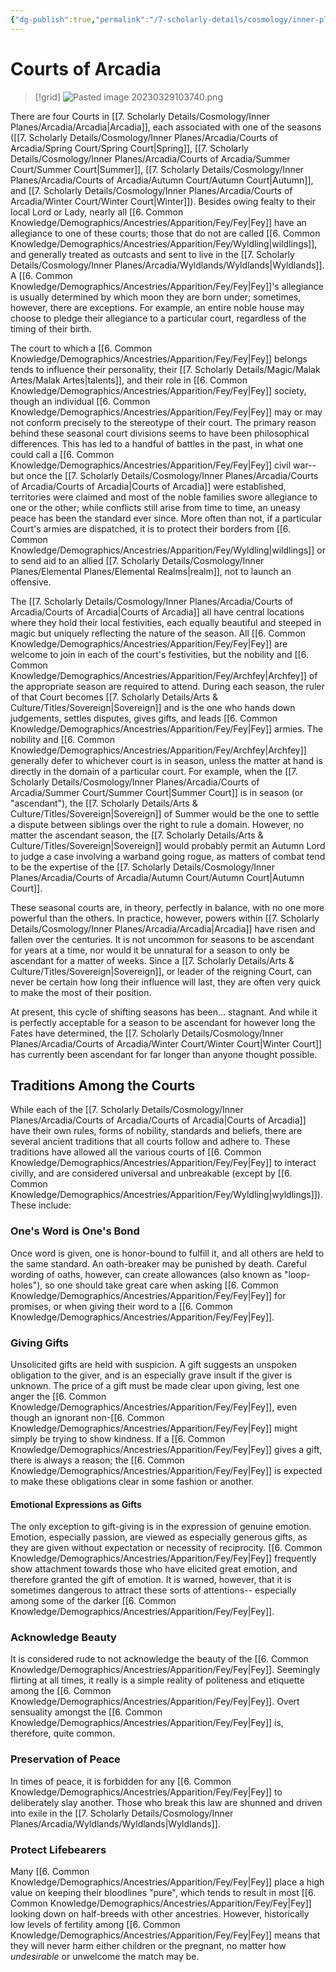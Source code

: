 ```yaml
---
{"dg-publish":true,"permalink":"/7-scholarly-details/cosmology/inner-planes/arcadia/courts-of-arcadia/courts-of-arcadia/","noteIcon":""}
---
```


# Courts of Arcadia

>[!grid]
>![Pasted image 20230329103740.png](/img/user/x.%20Assets/Attachments/Pasted%20image%2020230329103740.png)

There are four Courts in [[7. Scholarly Details/Cosmology/Inner Planes/Arcadia/Arcadia\|Arcadia]], each associated with one of the seasons ([[7. Scholarly Details/Cosmology/Inner Planes/Arcadia/Courts of Arcadia/Spring Court/Spring Court\|Spring]], [[7. Scholarly Details/Cosmology/Inner Planes/Arcadia/Courts of Arcadia/Summer Court/Summer Court\|Summer]], [[7. Scholarly Details/Cosmology/Inner Planes/Arcadia/Courts of Arcadia/Autumn Court/Autumn Court\|Autumn]], and [[7. Scholarly Details/Cosmology/Inner Planes/Arcadia/Courts of Arcadia/Winter Court/Winter Court\|Winter]]). Besides owing fealty to their local Lord or Lady, nearly all [[6. Common Knowledge/Demographics/Ancestries/Apparition/Fey/Fey\|Fey]] have an allegiance to one of these courts; those that do not are called [[6. Common Knowledge/Demographics/Ancestries/Apparition/Fey/Wyldling\|wildlings]], and generally treated as outcasts and sent to live in the [[7. Scholarly Details/Cosmology/Inner Planes/Arcadia/Wyldlands/Wyldlands\|Wyldlands]]. A [[6. Common Knowledge/Demographics/Ancestries/Apparition/Fey/Fey\|Fey]]'s allegiance is usually determined by which moon they are born under; sometimes, however, there are exceptions. For example, an entire noble house may choose to pledge their allegiance to a particular court, regardless of the timing of their birth. 

The court to which a [[6. Common Knowledge/Demographics/Ancestries/Apparition/Fey/Fey\|Fey]] belongs tends to influence their personality, their [[7. Scholarly Details/Magic/Malak Artes/Malak Artes\|talents]], and their role in [[6. Common Knowledge/Demographics/Ancestries/Apparition/Fey/Fey\|Fey]] society, though an individual [[6. Common Knowledge/Demographics/Ancestries/Apparition/Fey/Fey\|Fey]] may or may not conform precisely to the stereotype of their court. The primary reason behind these seasonal court divisions seems to have been philosophical differences. This has led to a handful of battles in the past, in what one could call a [[6. Common Knowledge/Demographics/Ancestries/Apparition/Fey/Fey\|Fey]] civil war-- but once the [[7. Scholarly Details/Cosmology/Inner Planes/Arcadia/Courts of Arcadia/Courts of Arcadia\|Courts of Arcadia]] were established, territories were claimed and most of the noble families swore allegiance to one or the other; while conflicts still arise from time to time, an uneasy peace has been the standard ever since. More often than not, if a particular Court's armies are dispatched, it is to protect their borders from [[6. Common Knowledge/Demographics/Ancestries/Apparition/Fey/Wyldling\|wildlings]] or to send aid to an allied [[7. Scholarly Details/Cosmology/Inner Planes/Elemental Planes/Elemental Realms\|realm]], not to launch an offensive.

The [[7. Scholarly Details/Cosmology/Inner Planes/Arcadia/Courts of Arcadia/Courts of Arcadia\|Courts of Arcadia]] all have central locations where they hold their local festivities, each equally beautiful and steeped in magic but uniquely reflecting the nature of the season. All [[6. Common Knowledge/Demographics/Ancestries/Apparition/Fey/Fey\|Fey]] are welcome to join in each of the court's festivities, but the nobility and [[6. Common Knowledge/Demographics/Ancestries/Apparition/Fey/Archfey\|Archfey]] of the appropriate season are required to attend. During each season, the ruler of that Court becomes [[7. Scholarly Details/Arts & Culture/Titles/Sovereign\|Sovereign]]  and is the one who hands down judgements, settles disputes, gives gifts, and leads [[6. Common Knowledge/Demographics/Ancestries/Apparition/Fey/Fey\|Fey]] armies. The nobility and [[6. Common Knowledge/Demographics/Ancestries/Apparition/Fey/Archfey\|Archfey]] generally defer to whichever court is in season, unless the matter at hand is directly in the domain of a particular court. For example, when the [[7. Scholarly Details/Cosmology/Inner Planes/Arcadia/Courts of Arcadia/Summer Court/Summer Court\|Summer Court]] is in season (or "ascendant"), the [[7. Scholarly Details/Arts & Culture/Titles/Sovereign\|Sovereign]] of Summer would be the one to settle a dispute between siblings over the right to rule a domain. However, no matter the ascendant season, the [[7. Scholarly Details/Arts & Culture/Titles/Sovereign\|Sovereign]] would probably permit an Autumn Lord to judge a case involving a warband going rogue, as matters of combat tend to be the expertise of the [[7. Scholarly Details/Cosmology/Inner Planes/Arcadia/Courts of Arcadia/Autumn Court/Autumn Court\|Autumn Court]].

These seasonal courts are, in theory, perfectly in balance, with no one more powerful than the others. In practice, however, powers within [[7. Scholarly Details/Cosmology/Inner Planes/Arcadia/Arcadia\|Arcadia]] have risen and fallen over the centuries. It is not uncommon for seasons to be ascendant for years at a time, nor would it be unnatural for a season to only be ascendant for a matter of weeks. Since a [[7. Scholarly Details/Arts & Culture/Titles/Sovereign\|Sovereign]], or leader of the reigning Court, can never be certain how long their influence will last, they are often very quick to make the most of their position. 

At present, this cycle of shifting seasons has been... stagnant. And while it is perfectly acceptable for a season to be ascendant for however long the Fates have determined, the [[7. Scholarly Details/Cosmology/Inner Planes/Arcadia/Courts of Arcadia/Winter Court/Winter Court\|Winter Court]] has currently been ascendant for far longer than anyone thought possible. 

## Traditions Among the Courts  

While each of the [[7. Scholarly Details/Cosmology/Inner Planes/Arcadia/Courts of Arcadia/Courts of Arcadia\|Courts of Arcadia]] have their own rules, forms of nobility, standards and beliefs, there are several ancient traditions that all courts follow and adhere to. These traditions have allowed all the various courts of [[6. Common Knowledge/Demographics/Ancestries/Apparition/Fey/Fey\|Fey]] to interact civilly, and are considered universal and unbreakable (except by [[6. Common Knowledge/Demographics/Ancestries/Apparition/Fey/Wyldling\|wyldlings]]). These include: 

### One's Word is One's Bond 

Once word is given, one is honor-bound to fulfill it, and all others are held to the same standard. An oath-breaker may be punished by death. Careful wording of oaths, however, can create allowances (also known as "loop-holes"), so one should take great care when asking [[6. Common Knowledge/Demographics/Ancestries/Apparition/Fey/Fey\|Fey]] for promises, or when giving their word to a [[6. Common Knowledge/Demographics/Ancestries/Apparition/Fey/Fey\|Fey]].

### Giving Gifts 

Unsolicited gifts are held with suspicion. A gift suggests an unspoken obligation to the giver, and is an especially grave insult if the giver is unknown. The price of a gift must be made clear upon giving, lest one anger the [[6. Common Knowledge/Demographics/Ancestries/Apparition/Fey/Fey\|Fey]], even though an ignorant non-[[6. Common Knowledge/Demographics/Ancestries/Apparition/Fey/Fey\|Fey]] might simply be trying to show kindness. If a [[6. Common Knowledge/Demographics/Ancestries/Apparition/Fey/Fey\|Fey]] gives a gift, there is always a reason; the [[6. Common Knowledge/Demographics/Ancestries/Apparition/Fey/Fey\|Fey]] is expected to make these obligations clear in some fashion or another.

#### Emotional Expressions as Gifts 

The only exception to gift-giving is in the expression of genuine emotion. Emotion, especially passion, are viewed as especially generous gifts, as they are given without expectation or necessity of reciprocity. [[6. Common Knowledge/Demographics/Ancestries/Apparition/Fey/Fey\|Fey]] frequently show attachment towards those who have elicited great emotion, and therefore granted the gift of emotion. It is warned, however, that it is sometimes dangerous to attract these sorts of attentions-- especially among some of the darker [[6. Common Knowledge/Demographics/Ancestries/Apparition/Fey/Fey\|Fey]]. 

### Acknowledge Beauty 

It is considered rude to not acknowledge the beauty of the [[6. Common Knowledge/Demographics/Ancestries/Apparition/Fey/Fey\|Fey]]. Seemingly flirting at all times, it really is a simple reality of politeness and etiquette among the [[6. Common Knowledge/Demographics/Ancestries/Apparition/Fey/Fey\|Fey]]. Overt sensuality amongst the [[6. Common Knowledge/Demographics/Ancestries/Apparition/Fey/Fey\|Fey]] is, therefore, quite common. 

### Preservation of Peace 

In times of peace, it is forbidden for any [[6. Common Knowledge/Demographics/Ancestries/Apparition/Fey/Fey\|Fey]] to deliberately slay another. Those who break this law are shunned and driven into exile in the [[7. Scholarly Details/Cosmology/Inner Planes/Arcadia/Wyldlands/Wyldlands\|Wyldlands]].

### Protect Lifebearers 

Many [[6. Common Knowledge/Demographics/Ancestries/Apparition/Fey/Fey\|Fey]] place a high value on keeping their bloodlines "pure", which tends to result in most [[6. Common Knowledge/Demographics/Ancestries/Apparition/Fey/Fey\|Fey]] looking down on half-breeds with other ancestries. However, historically low levels of fertility among [[6. Common Knowledge/Demographics/Ancestries/Apparition/Fey/Fey\|Fey]] means that they will never harm either children or the pregnant, no matter how *undesirable* or unwelcome the match may be. 

